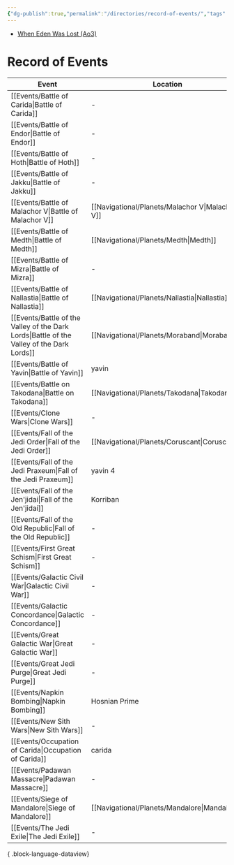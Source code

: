 ```yaml
---
{"dg-publish":true,"permalink":"/directories/record-of-events/","tags":["meta"],"noteIcon":"saber1"}
---
```


- [When Eden Was Lost (Ao3)](https://archiveofourown.org/works/19334440/chapters/45992584)
# Record of Events

| Event                                                                                        | Location                                           | Year                                       | Type       |
| -------------------------------------------------------------------------------------------- | -------------------------------------------------- | ------------------------------------------ | ---------- |
| [[Events/Battle of Carida\|Battle of Carida]]                                             | \-                                                 | \-                                         | Battle     |
| [[Events/Battle of Endor\|Battle of Endor]]                                               | \-                                                 | \-                                         | Battle     |
| [[Events/Battle of Hoth\|Battle of Hoth]]                                                 | \-                                                 | \-                                         | Battle     |
| [[Events/Battle of Jakku\|Battle of Jakku]]                                               | \-                                                 | \-                                         | Battle     |
| [[Events/Battle of Malachor V\|Battle of Malachor V]]                                     | [[Navigational/Planets/Malachor V\|Malachor V]] | 3960 BBY                                   | Battle     |
| [[Events/Battle of Medth\|Battle of Medth]]                                               | [[Navigational/Planets/Medth\|Medth]]           | [[Directories/Timeline#31 ABY\|31 ABY]] | Battle     |
| [[Events/Battle of Mizra\|Battle of Mizra]]                                               | \-                                                 | \-                                         | \-         |
| [[Events/Battle of Nallastia\|Battle of Nallastia]]                                       | [[Navigational/Planets/Nallastia\|Nallastia]]   | \-                                         | Battle     |
| [[Events/Battle of the Valley of the Dark Lords\|Battle of the Valley of the Dark Lords]] | [[Navigational/Planets/Moraband\|Moraband]]     | \-                                         | Battle     |
| [[Events/Battle of Yavin\|Battle of Yavin]]                                               | yavin                                              | \-                                         | Battle     |
| [[Events/Battle on Takodana\|Battle on Takodana]]                                         | [[Navigational/Planets/Takodana\|Takodana]]     | [[Directories/Timeline#31 ABY\|31 ABY]] | \-         |
| [[Events/Clone Wars\|Clone Wars]]                                                         | \-                                                 | \-                                         | War        |
| [[Events/Fall of the Jedi Order\|Fall of the Jedi Order]]                                 | [[Navigational/Planets/Coruscant\|Coruscant]]   | [[Directories/Timeline#2 BBY\|2 BBY]]   | \-         |
| [[Events/Fall of the Jedi Praxeum\|Fall of the Jedi Praxeum]]                             | yavin 4                                            | \-                                         | Battle     |
| [[Events/Fall of the Jen'jidai\|Fall of the Jen'jidai]]                                   | Korriban                                           | \-                                         | Battle     |
| [[Events/Fall of the Old Republic\|Fall of the Old Republic]]                             | \-                                                 | 3978 BBY - 1000 BBY                        | \-         |
| [[Events/First Great Schism\|First Great Schism]]                                         | \-                                                 | \-                                         | \-         |
| [[Events/Galactic Civil War\|Galactic Civil War]]                                         | \-                                                 | \-                                         | Era        |
| [[Events/Galactic Concordance\|Galactic Concordance]]                                     | \-                                                 | \-                                         | Event      |
| [[Events/Great Galactic War\|Great Galactic War]]                                         | \-                                                 | \-                                         | War        |
| [[Events/Great Jedi Purge\|Great Jedi Purge]]                                             | \-                                                 | \-                                         | \-         |
| [[Events/Napkin Bombing\|Napkin Bombing]]                                                 | Hosnian Prime                                      | \-                                         | Event      |
| [[Events/New Sith Wars\|New Sith Wars]]                                                   | \-                                                 | 2000 BBY to 1000 BBY                       | \-         |
| [[Events/Occupation of Carida\|Occupation of Carida]]                                     | carida                                             | \-                                         | Occupation |
| [[Events/Padawan Massacre\|Padawan Massacre]]                                             | \-                                                 | \-                                         | Event      |
| [[Events/Siege of Mandalore\|Siege of Mandalore]]                                         | [[Navigational/Planets/Mandalore\|Mandalore]]   | [[Directories/Timeline#19 BBY\|19 BBY]] | Occupation |
| [[Events/The Jedi Exile\|The Jedi Exile]]                                                 | \-                                                 | \-                                         | Event      |

{ .block-language-dataview}